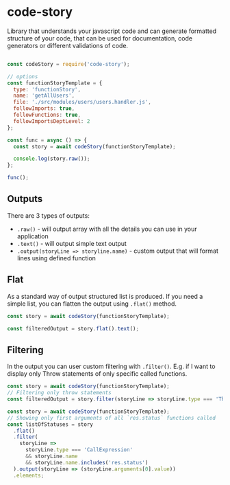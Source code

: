 # code-story

Library that understands your javascript code and can generate formatted structure of your code,
that can be used for documentation, code generators or different validations of code.

```javascript

const codeStory = require('code-story');

// options
const functionStoryTemplate = {
  type: 'functionStory',
  name: 'getAllUsers',
  file: './src/modules/users/users.handler.js',
  followImports: true,
  followFunctions: true,
  followImportsDeptLevel: 2
};

const func = async () => {
  const story = await codeStory(functionStoryTemplate);

  console.log(story.raw());
};

func();

```

## Outputs

There are 3 types of outputs:

* `.raw()` - will output array with all the details you can use in your application
* `.text()` - will output simple text output
* `.output(storyLine => storyline.name)` - custom output that will format lines using defined function

## Flat

As a standard way of output structured list is produced. If you need a simple list, you can flatten the output using `.flat()` method.

```javascript
const story = await codeStory(functionStoryTemplate);

const filteredOutput = story.flat().text();
```

## Filtering

In the output you can user custom filtering with `.filter()`. E.g. if I want to display only Throw statements of only specific called functions.

```javascript
const story = await codeStory(functionStoryTemplate);
// Filtering only throw statements
const filteredOutput = story.filter(storyLine => storyLine.type === 'ThrowStatement').text();
```

```javascript
const story = await codeStory(functionStoryTemplate);
// Showing only first arguments of all `res.status` functions called
const listOfStatuses = story
  .flat()
  .filter(
    storyLine =>
      storyLine.type === 'CallExpression'
      && storyLine.name
      && storyLine.name.includes('res.status')
  ).output(storyLine => (storyLine.arguments[0].value))
  .elements;
```


